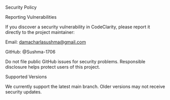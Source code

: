 Security Policy

Reporting Vulnerabilities

If you discover a security vulnerability in CodeClarity, please report it directly to the project maintainer:

Email: damacharlasushma@gmail.com

GitHub: @Sushma-1706

Do not file public GitHub issues for security problems. Responsible disclosure helps protect users of this project.

Supported Versions

We currently support the latest main branch. Older versions may not receive security updates.
